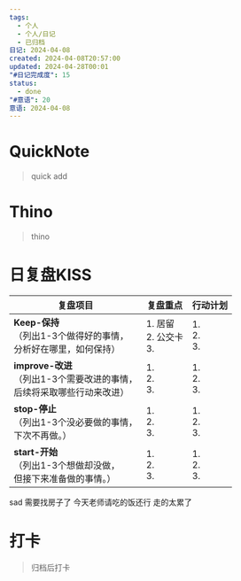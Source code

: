 ```yaml
---
tags:
  - 个人
  - 个人/日记
  - 已归档
日记: 2024-04-08
created: 2024-04-08T20:57:00
updated: 2024-04-28T00:01
"#日记完成度": 15
status:
  - done
"#意语": 20
意语: 2024-04-08
---
```

# QuickNote
> quick add

# Thino
> thino

# 日复盘KISS
| **复盘项目**                                             | **复盘重点**               | **行动计划**          |
| ---------------------------------------------------- | ---------------------- | ----------------- |
| **Keep-保持**<br>（列出1-3个做得好的事情，<br>   分析好在哪里，如何保持）     | 1.  居留<br>2. 公交卡<br>3. | 1.  <br>2. <br>3. |
| **improve-改进**<br>（列出1-3个需要改进的事情，<br>  后续将采取哪些行动来改进） | 1.  <br>2. <br>3.      | 1.  <br>2. <br>3. |
| **stop-停止**<br>（列出1-3个没必要做的事情，<br>下次不再做。）            | 1.  <br>2. <br>3.      | 1.  <br>2. <br>3. |
| **start-开始**<br>（列出1-3个想做却没做，<br>但接下来准备做的事情。）        | 1.  <br>2. <br>3.      | 1.  <br>2. <br>3. |

sad 需要找房子了
今天老师请吃的饭还行
走的太累了


# 打卡
> 归档后打卡


